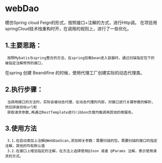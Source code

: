 # webDao

模仿Spring cloud Feign的形式，按照接口+注解的方式，进行Http调。 
在项目用springCloud技术栈重构时开，在调用的规则上，进行了一些优化。

## 1.主要思路：
     按照Mybatis与spring整合的方法，在spring加载bean进入容器时，通过扫描指定包下的被指定注解修饰的接口，
在spring 创建 Beandifine 的时候，使用代理工厂创建实际的动态代理类。



## 2.执行步骤：
     当调用接口的方法时，实际会被动态代理，在动态代理的内部，对接口进行关键参数的解析，然后拼装目标url和
     获取请求参数,再通过RestTemplate进行ribbon负载均衡调用其他的微服务。



## 3.使用方法
     3.1.在启动类加上注解@WebDaoScan,添加相关参数：需要扫描的包，需要扫描的接口的指定注解，其他的均有默认值
     3.2.在接口上增加指定的注解，在方法上选择使用@Json 或者 @Params 注解，表示使用请求的方式。
    
     
